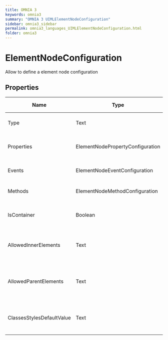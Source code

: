 ```yaml
---
title: OMNIA 3
keywords: omnia3
summary: "OMNIA 3 UIMLElementNodeConfiguration"
sidebar: omnia3_sidebar
permalink: omnia3_languages_UIMLElementNodeConfiguration.html
folder: omnia3
---
```


# ElementNodeConfiguration
Allow to define a element node configuration
## Properties

| Name | Type | Aggregation Kind | Multiplicity | Length | Description |
| --------- | --------- | --------- | --------- | --------- | --------- |
| Type | Text | None | 1..1 | 1..* | The type of the element node. |
| Properties | ElementNodePropertyConfiguration | Composite | 0..* | None | The properties of the element node. |
| Events | ElementNodeEventConfiguration | Composite | 0..* | None | The list of element node events. |
| Methods | ElementNodeMethodConfiguration | Composite | 0..* | None | The list of elementnode methods. |
| IsContainer | Boolean | None | 1..1 | None | Indicates if the element node is a container. |
| AllowedInnerElements | Text | None | 0..* | None | List of inner elements allowed by the element node. |
| AllowedParentElements | Text | None | 0..* | None | List of parents elements allowed by the element node. |
| ClassesStylesDefaultValue | Text | None | 0..1 | None | The default element node classes styles. |


